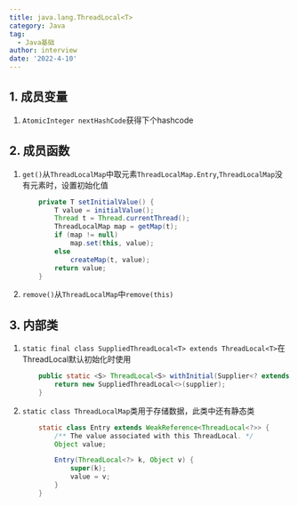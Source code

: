 ```yaml
---
title: java.lang.ThreadLocal<T>
category: Java
tag:
  - Java基础
author: interview
date: '2022-4-10'
---
```



## 1. 成员变量
1. `AtomicInteger nextHashCode`获得下个hashcode


## 2. 成员函数
1. `get()`从`ThreadLocalMap`中取元素`ThreadLocalMap.Entry`,`ThreadLocalMap`没有元素时，设置初始化值
    ```java
        private T setInitialValue() {
            T value = initialValue();
            Thread t = Thread.currentThread();
            ThreadLocalMap map = getMap(t);
            if (map != null)
                map.set(this, value);
            else
                createMap(t, value);
            return value;
        }
    ```
2. `remove()`从`ThreadLocalMap`中`remove(this)`


## 3. 内部类
1. `static final class SuppliedThreadLocal<T> extends ThreadLocal<T>`在ThreadLocal默认初始化时使用
    ```java
        public static <S> ThreadLocal<S> withInitial(Supplier<? extends S> supplier) {
            return new SuppliedThreadLocal<>(supplier);
        }
    
    ```
2. `static class ThreadLocalMap`类用于存储数据，此类中还有静态类
    ```java
        static class Entry extends WeakReference<ThreadLocal<?>> {
            /** The value associated with this ThreadLocal. */
            Object value;

            Entry(ThreadLocal<?> k, Object v) {
                super(k);
                value = v;
            }
        }

    ```